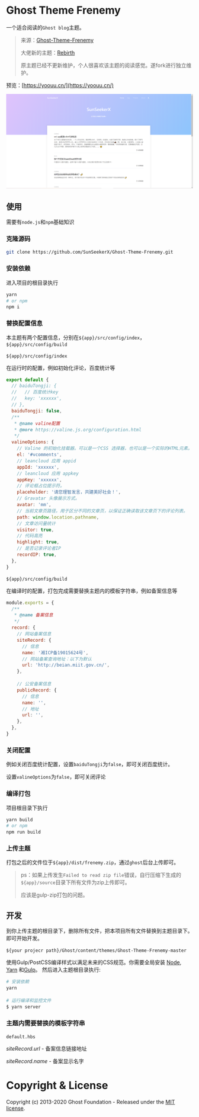 # Ghost Theme Frenemy

一个适合阅读的`Ghost blog`主题。

> 来源：[Ghost-Theme-Frenemy](https://github.com/JaxsonWang/Ghost-Theme-Frenemy)
>
> 大佬新的主题：[Rebirth](https://github.com/JaxsonWang/Rebirth)
>
> 原主题已经不更新维护，个人很喜欢该主题的阅读感觉。遂fork进行独立维护。

预览：[https://yoouu.cn/](https://yoouu.cn/)

![Ghost Theme Frenemy](./assets/screenshot-desktop.jpg)



## 使用

需要有`node.js`和`npm`基础知识

### 克隆源码

```bash
git clone https://github.com/SunSeekerX/Ghost-Theme-Frenemy.git
```

### 安装依赖

进入项目的根目录执行

```bash
yarn
# or npm
npm i 
```

###  替换配置信息

本主题有两个配置信息，分别在`${app}/src/config/index`，`${app}/src/config/build`

`${app}/src/config/index`

在运行时的配置，例如初始化评论，百度统计等

```javascript
export default {
  // baiduTongji: {
  //   // 百度统计key
  //   key: 'xxxxxx',
  // },
  baiduTongji: false,
  /**
   * @name valine配置
   * @more https://valine.js.org/configuration.html
   */
  valineOptions: {
    // Valine 的初始化挂载器。可以是一个CSS 选择器，也可以是一个实际的HTML元素。
    el: '#vcomments',
    // leancloud 应用 appid
    appId: 'xxxxxx',
    // leancloud 应用 appkey
    appKey: 'xxxxxx',
    // 评论框占位提示符。
    placeholder: '请您理智发言，共建美好社会！',
    // Gravatar 头像展示方式。
    avatar: 'mm',
    // 当前文章页路径，用于区分不同的文章页，以保证正确读取该文章页下的评论列表。
    path: window.location.pathname,
    // 文章访问量统计
    visitor: true,
    // 代码高亮
    highlight: true,
    // 是否记录评论者IP
    recordIP: true,
  },
}

```



`${app}/src/config/build`

在编译时的配置，打包完成需要替换主题内的模板字符串，例如备案信息等

```javascript
module.exports = {
  /**
   * @name 备案信息
   */
  record: {
    // 网站备案信息
    siteRecord: {
      // 信息
      name: '湘ICP备19015624号',
      // 网站备案查询地址：以下为默认
      url: 'http://beian.miit.gov.cn/',
    },

    // 公安备案信息
    publicRecord: {
      // 信息
      name: '',
      // 地址
      url: '',
    },
  },
}
```



### 关闭配置

例如关闭百度统计配置，设置`baiduTongji`为`false`，即可关闭百度统计。

设置`valineOptions`为`false`，即可关闭评论





### 编译打包

项目根目录下执行

```bash
yarn build
# or npm
npm run build
```



### 上传主题

打包之后的文件位于`${app}/dist/frenemy.zip`，通过`ghost`后台上传即可。

> ps：如果上传发生`Failed to read zip file`错误，自行压缩下生成的`${app}/source`目录下所有文件为zip上传即可。
>
> 应该是gulp-zip打包的问题。



## 开发

到你上传主题的根目录下，删除所有文件，把本项目所有文件替换到主题目录下。即可开始开发。

`${your projecr path}/Ghost/content/themes/Ghost-Theme-Frenemy-master`



使用Gulp/PostCSS编译样式以满足未来的CSS规范。你需要全局安装 [Node](https://nodejs.org/), [Yarn](https://yarnpkg.com/) 和[Gulp](https://gulpjs.com)。 然后进入主题根目录执行:

```bash
# 安装依赖
yarn

# 运行编译和监控文件
$ yarn server
```



### 主题内需要替换的模板字符串

`default.hbs`

$siteRecord.url$ - 备案信息链接地址

$siteRecord.name$ - 备案显示名字




# Copyright & License

Copyright (c) 2013-2020 Ghost Foundation - Released under the [MIT license](LICENSE).